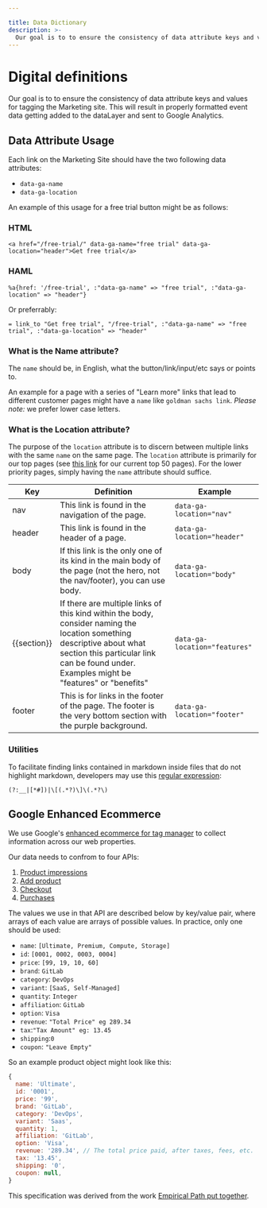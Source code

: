 ```yaml
---

title: Data Dictionary
description: >-
  Our goal is to to ensure the consistency of data attribute keys and values for tagging the Marketing site. This will result in properly formatted event data getting added to the dataLayer and sent to Google Analytics.
---
```








# Digital definitions


Our goal is to to ensure the consistency of data attribute keys and values for tagging the Marketing site. This will result in properly formatted event data getting added to the dataLayer and sent to Google Analytics.

## Data Attribute Usage

Each link on the Marketing Site should have the two following data attributes:

- `data-ga-name`
- `data-ga-location`

An example of this usage for a free trial button might be as follows:

### HTML

```
<a href="/free-trial/" data-ga-name="free trial" data-ga-location="header">Get free trial</a>
```

### HAML

```
%a{href: '/free-trial', :"data-ga-name" => "free trial", :"data-ga-location" => "header"}
```

Or preferrably:

```
= link_to "Get free trial", "/free-trial", :"data-ga-name" => "free trial", :"data-ga-location" => "header"
```

### What is the Name attribute?

The `name` should be, in English, what the button/link/input/etc says or points to.

An example for a page with a series of "Learn more" links that lead to different customer pages might have a `name` like `goldman sachs link`. *Please note:* we prefer lower case letters.

### What is the Location attribute?

The purpose of the `location` attribute is to discern between multiple links with the same `name` on the same page. The `location` attribute is primarily for our top pages (see [this link](https://gitlab.com/groups/gitlab-com/marketing/digital-experience/-/epics/80) for our current top 50 pages). For the lower priority pages, simply having the `name` attribute should suffice.

| Key | Definition | Example |
| --- | ---------- | ------- |
| nav | This link is found in the navigation of the page. | `data-ga-location="nav"` |
| header | This link is found in the header of a page. | `data-ga-location="header"` |
| body | If this link is the only one of its kind in the main body of the page (not the hero, not the nav/footer), you can use body.  | `data-ga-location="body"` |
| {{section}} | If there are multiple links of this kind within the body, consider naming the location something descriptive about what section this particular link can be found under. Examples might be "features" or "benefits" | `data-ga-location="features"` |
| footer | This is for links in the footer of the page. The footer is the very bottom section with the purple background.  | `data-ga-location="footer"` |

### Utilities

To facilitate finding links contained in markdown inside files that do not highlight markdown, developers may use this [regular expression](https://en.wikipedia.org/wiki/Regular_expression): 

```
(?:__|[*#])|\[(.*?)\]\(.*?\)
```

## Google Enhanced Ecommerce

We use Google's [enhanced ecommerce for tag manager](https://developers.google.com/analytics/devguides/collection/ua/gtm/enhanced-ecommerce) to collect information across our web properties. 

Our data needs to confrom to four APIs:

1. [Product impressions](https://developers.google.com/analytics/devguides/collection/ua/gtm/enhanced-ecommerce#product-impressions)
1. [Add product](https://developers.google.com/analytics/devguides/collection/ua/gtm/enhanced-ecommerce#add)
1. [Checkout](https://developers.google.com/analytics/devguides/collection/ua/gtm/enhanced-ecommerce#checkout)
1. [Purchases](https://developers.google.com/analytics/devguides/collection/ua/gtm/enhanced-ecommerce#purchases)

The values we use in that API are described below by key/value pair, where arrays of each value are arrays of possible values. In practice, only one should be used: 

- `name`: `[Ultimate, Premium, Compute, Storage]`
- `id`: `[0001, 0002, 0003, 0004]`
- `price`: `[99, 19, 10, 60]`
- `brand`: `GitLab`
- `category`: `DevOps`
- `variant`: `[SaaS, Self-Managed]`
- `quantity`: `Integer`
- `affiliation`: `GitLab`
- `option`: `Visa`
- `revenue`: `"Total Price" eg 289.34`
- `tax`:`"Tax Amount" eg: 13.45`
- `shipping`:`0`
- `coupon`: `"Leave Empty"`

So an example product object might look like this:

```js
{
  name: 'Ultimate',
  id: '0001',
  price: '99',
  brand: 'GitLab',
  category: 'DevOps',
  variant: 'Saas',
  quantity: 1,
  affiliation: 'GitLab',
  option: 'Visa',
  revenue: '289.34', // The total price paid, after taxes, fees, etc.
  tax: '13.45',
  shipping: '0',
  coupon: null,
}
```

This specification was derived from the work [Empirical Path put together](https://gitlab.com/groups/gitlab-com/marketing/digital-experience/-/uploads/f252fc80f1dd6799d19e4d57d6b4c239/Gitlab_GTM_DataLayer_Spec.pdf).

